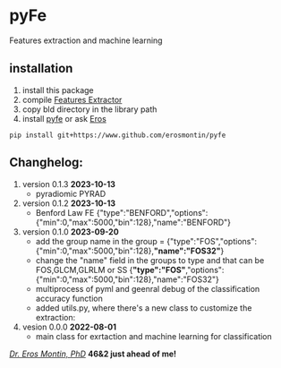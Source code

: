 # pyFe
Features extraction and machine learning 

## installation
1. install this package
1. compile [Features Extractor](https://github.com/erosmontin/FeaturesExtractor)
1. copy bld directory in the library path
1. install [pyfe](https://www.githu.com/erosmontin/pyfe) or ask [Eros](eros.montin@gmail.com)
```
pip install git+https://www.github.com/erosmontin/pyfe
```


## Changhelog:
1. version 0.1.3 **2023-10-13**
    - pyradiomic PYRAD
1. version 0.1.2 **2023-10-13**
    - Benford Law FE {"type":"BENFORD","options":{"min":0,"max":5000,"bin":128},"name":"BENFORD"}
1. version 0.1.0 **2023-09-20**
    - add the group name in the group = {"type":"FOS","options":{"min":0,"max":5000,"bin":128},**"name":"FOS32"**}
    - change the "name" field in the groups to type and that can be FOS,GLCM,GLRLM or SS {**"type":"FOS"**,"options":{"min":0,"max":5000,"bin":128},"name":"FOS32"}
    - multiprocess of pyml and geenral debug of the classification accuracy function
    - added utils.py, where there's a new class to customize the extraction:
1. vesion 0.0.0 **2022-08-01**
    - main class for exrtaction and machine learning for classification



[*Dr. Eros Montin, PhD*](http://me.biodimensional.com)
**46&2 just ahead of me!**

